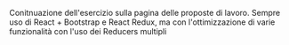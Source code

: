 Conitnuazione dell'esercizio sulla pagina delle proposte di lavoro.
Sempre uso di React + Bootstrap e React Redux, ma con l'ottimizzazione di varie funzionalità con l'uso dei Reducers multipli
